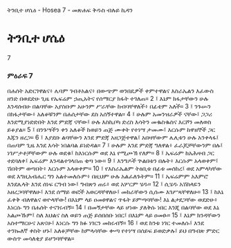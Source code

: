 ﻿
 ትንቢተ ሆሴዕ - Hosea 7 - መጽሐፍ ቅዱስ ብሉይ ኪዳን
# ትንቢተ ሆሴዕ
7
### ምዕራፍ 7
በሐሰት አድርገዋልና፥ ሌባም ገብቶአልና፥ በውጭም ወንበዴዎች ቀምተዋልና እስራኤልን እፈውስ ዘንድ በወደድሁ ጊዜ የኤፍሬም ኃጢአትና የሰማርያ ክፋት ተገለጠ።
2 ፤ እኔም ክፋታቸውን ሁሉ እንዳሰብሁ በልባቸው አያስቡም አሁንም ሥራቸው ከብባቸዋለች፥ በፊቴም አለች።
3 ፤ ንጉሡን በክፋታቸው፥ አለቆቹንም በሐሰታቸው ደስ አሰኝተዋል።
4 ፤ ሁሉም አመንዝራዎች ናቸው፤ ጋጋሪ እንደሚያነድድበት እንደ ምድጃ ናቸው፤ ሁሉ እስኪቦካ ድረስ እሳትን መቈስቈስና እርሾን መለወስ ይቆያል።
5 ፤ በንጉሣችን ቀን አለቆች ከወይን ጠጅ ሙቀት የተነሣ ታመሙ፤ እርሱም ከዋዘኞች ጋር እጁን ዘረጋ።
6 ፤ እያደቡ ልባቸውን እንደ ምድጃ አዘጋጅተዋል፤ አበዛቸውም ሌሊቱን ሁሉ አንቀላፋ፤ በጠባም ጊዜ እንደ እሳት ነበልባል ይነድዳል።
7 ፤ ሁሉም እንደ ምድጃ ግለዋል፥ ፈራጆቻቸውንም በሉ፤ ነገሥታቶቻቸውም ሁሉ ወደቁ፤ ከእነርሱም ወደ እኔ የሚጮኽ የለም።
8 ፤ ኤፍሬም ከአሕዛብ ጋር ተደባለቀ፤ ኤፍሬም እንዳልተገላበጠ ቂጣ ነው።
9 ፤ እንግዶች ጕልበቱን በሉት፥ እርሱም አላወቀም፤ ሽበትም ወጣበት፥ እርሱም አላወቀም።
10 ፤ የእስራኤልም ትዕቢቱ በፊቱ መሰከረ፤ ወደ አምላካቸው ወደ እግዚአብሔር ግን አልተመለሱም፥ በዚህም ሁሉ አልፈለጉትም።
11 ፤ ኤፍሬምም አእምሮ እንደሌላት እንደ ሰነፍ ርግብ ነው፤ ግብጽን ጠሩ፥ ወደ አሦርም ሄዱ።
12 ፤ ሲሄዱ አሽክላዬን አዘረጋባቸዋለሁ፤ እንደ ሰማይ ወፎች አወርዳቸዋለሁ፤ መከራቸውን ሲሰሙ እገሥጻቸዋለሁ።
13 ፤ ከእኔ ፈቀቅ ብለዋልና ወዮላቸው! በእኔም ላይ ዐመፀዋልና ጥፋት ይምጣባቸው! እኔ ልታደጋቸው ወደድሁ፥ እነርሱ ግን በሐሰት ተናገሩብኝ።
14 ፤ በመኝታቸው ላይ ሆነው ያለቅሱ ነበር እንጂ በልባቸው ወደ እኔ አልጮኹም፤ ስለ እህልና ስለ ወይን ጠጅ ይሰበሰቡ ነበር፤ በእኔም ላይ ዐመፁ።
15 ፤ እኔም ክንዳቸውን አስተማርሁና አጸናሁ፤ እነርሱ ግን ክፉ ነገርን መከሩብኝ።
16 ፤ ወደ ከንቱ ነገር ተመለሱ፤ እንደ ተንኰለኛ ቀስት ሆኑ፤ አለቆቻቸው ከምላሳቸው ቍጣ የተነሣ በሰይፍ ይወድቃሉ፤ ይህ በግብጽ ምድር ውስጥ መሳለቂያ ይሆንባቸዋል። 
